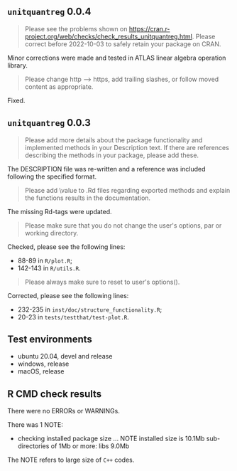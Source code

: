 ## `unitquantreg` 0.0.4

> Please see the problems shown on
<https://cran.r-project.org/web/checks/check_results_unitquantreg.html>.
Please correct before 2022-10-03 to safely retain your package on CRAN.

Minor corrections were made and tested in ATLAS linear algebra operation library.

> Please change http --> https, add trailing slashes, or follow moved
content as appropriate.

Fixed.

## `unitquantreg` 0.0.3

> Please add more details about the package functionality and implemented
methods in your Description text. If there are references describing the
methods in your package, please add these.

The DESCRIPTION file was re-written and a reference was included following the 
specified format.

> Please add \value to .Rd files regarding exported methods and explain
the functions results in the documentation.

The missing Rd-tags were updated.

> Please make sure that you do not change the user's options, par or working
directory.

Checked, please see the following lines:
  - 88-89 in `R/plot.R`;
  - 142-143 in `R/utils.R`.

> Please always make sure to reset to user's options().

Corrected, please see the following lines:
  - 232-235 in `inst/doc/structure_functionality.R`;
  - 20-23 in `tests/testthat/test-plot.R`.

## Test environments

* ubuntu 20.04, devel and release
* windows, release
* macOS, release

## R CMD check results

There were no ERRORs or WARNINGs. 

There was 1 NOTE:

* checking installed package size ... NOTE
    installed size is 10.1Mb
    sub-directories of 1Mb or more:
      libs   9.0Mb

The NOTE refers to large size of `C++` codes.
